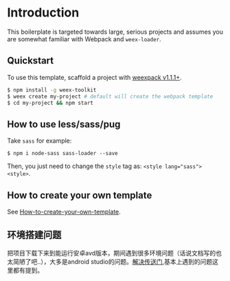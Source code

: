 # Introduction

This boilerplate is targeted towards large, serious projects and assumes you are somewhat familiar with Webpack and `weex-loader`. 

## Quickstart

To use this template, scaffold a project with [weexpack v1.1.1+](https://github.com/weexteam/weex-pack).

``` bash
$ npm install -g weex-toolkit
$ weex create my-project # default will create the webpack template
$ cd my-project && npm start
```

## How to use less/sass/pug

Take `sass` for example:

```
$ npm i node-sass sass-loader --save
```

Then, you just need to change the `style` tag as: `<style lang="sass"><style>`.

## How to create your own template

See [How-to-create-your-own-template](https://github.com/weex-templates/How-to-create-your-own-template).

## 环境搭建问题

把项目下载下来到能运行安卓avd版本，期间遇到很多环境问题（话说文档写的也太简陋了吧..），大多是android studio的问题。[解决传送门](https://mobilesite.github.io/2017/12/17/weex-enviroment/),基本上遇到的问题这里都有提到。